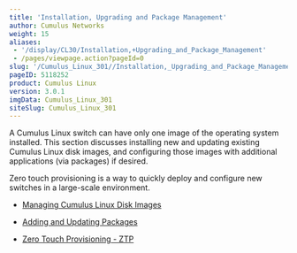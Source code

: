 ```yaml
---
title: 'Installation, Upgrading and Package Management'
author: Cumulus Networks
weight: 15
aliases:
 - '/display/CL30/Installation,+Upgrading_and_Package_Management'
 - /pages/viewpage.action?pageId=0
slug: '/Cumulus_Linux_301//Installation,_Upgrading_and_Package_Management'
pageID: 5118252
product: Cumulus Linux
version: 3.0.1
imgData: Cumulus_Linux_301
siteSlug: Cumulus_Linux_301
---
```

A Cumulus Linux switch can have only one image of the operating system
installed. This section discusses installing new and updating existing
Cumulus Linux disk images, and configuring those images with additional
applications (via packages) if desired.

Zero touch provisioning is a way to quickly deploy and configure new
switches in a large-scale environment.

  - [Managing Cumulus Linux Disk
    Images](/Managing_Cumulus_Linux_Disk_Images.html)

  - [Adding and Updating Packages](/Adding_and_Updating_Packages.html)

  - [Zero Touch Provisioning - ZTP](/Zero_Touch_Provisioning_-_ZTP.html)
